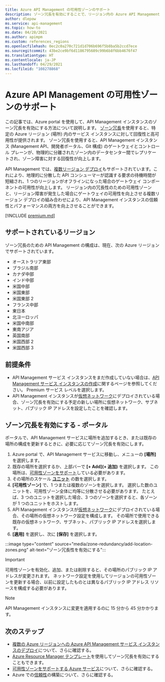 ```yaml
---
title: Azure API Management の可用性ゾーンのサポート
description: ゾーン冗長を有効にすることで、リージョン内の Azure API Management サービス インスタンスの回復性を向上させる方法について説明します。
author: dlepow
ms.service: api-management
ms.topic: how-to
ms.date: 04/28/2021
ms.author: apimpm
ms.custom: references_regions
ms.openlocfilehash: 0ec2c0a270c721d1d706b696f5b8ba5b2ccd7ece
ms.sourcegitcommit: 43be2ce9bf6d1186795609c99b6b8f6bb4676f47
ms.translationtype: HT
ms.contentlocale: ja-JP
ms.lasthandoff: 04/29/2021
ms.locfileid: "108278868"
---
```

# <a name="availability-zone-support-for-azure-api-management"></a>Azure API Management の可用性ゾーンのサポート 

この記事では、Azure portal を使用して、API Management インスタンスのゾーン冗長を有効にする方法について説明します。 [ゾーン冗長](../availability-zones/az-overview.md#availability-zones)を使用すると、特定の Azure リージョン (場所) 内のサービス インスタンスに対して回復性と高可用性が提供されます。 ゾーン冗長を使用すると、API Management インスタンス (Management API、開発者ポータル、Git 構成) のゲートウェイとコントロール プレーンが、物理的に分離されたゾーン内のデータセンター間でレプリケートされ、ゾーン障害に対する回復性が向上します。 

API Management では、[複数リージョン デプロイ](api-management-howto-deploy-multi-region.md)もサポートされています。これにより、地理的に分散した API コンシューマーが認識する要求の待機時間が短縮され、1 つのリージョンがオフラインになった場合のゲートウェイ コンポーネントの可用性が向上します。 リージョン内の冗長性のための可用性ゾーンと、リージョン障害が発生した場合にゲートウェイの可用性を向上させる複数リージョン デプロイの組み合わせにより、API Management インスタンスの信頼性とパフォーマンスの両方を向上させることができます。

[!INCLUDE [premium.md](../../includes/api-management-availability-premium.md)]

## <a name="supported-regions"></a>サポートされているリージョン

ゾーン冗長のための API Management の構成は、現在、次の Azure リージョンでサポートされています。

* オーストラリア東部
* ブラジル南部
* カナダ中部
* インド中部
* 米国中部
* 米国東部
* 米国東部 2
* フランス中部
* 東日本
* 北ヨーロッパ
* 米国中南部
* 東南アジア
* 英国南部
* 米国西部 2
* 米国西部 3

## <a name="prerequisites"></a>前提条件

* API Management サービス インスタンスをまだ作成していない場合は、[API Management サービス インスタンスの作成](get-started-create-service-instance.md)に関するページを参照してください。 Premium サービス レベルを選択します。
* API Management インスタンスが[仮想ネットワーク](api-management-using-with-vnet.md)にデプロイされている場合、ゾーン冗長を有効にする予定の新しい場所に仮想ネットワーク、サブネット、パブリック IP アドレスを設定したことを確認します。

## <a name="enable-zone-redundancy---portal"></a>ゾーン冗長を有効にする - ポータル

ポータルで、API Management サービスに場所を追加するとき、または既存の場所の構成を更新するときに、必要に応じてゾーン冗長を有効にします。

1. Azure portal で、API Management サービスに移動し、メニューの **[場所]** を選択します。
1. 既存の場所を選択するか、上部バーで **[+ Add]\(+ 追加\)** を選択します。 この場所は、[可用性ゾーンをサポート](#supported-regions)している必要があります。
1. その場所のスケール **[ユニット](upgrade-and-scale.md)** の数を選択します。
1. **[可用性ゾーン]** で、1 つまたは複数のゾーンを選択します。 選択した数のユニットを、可用性ゾーン全体に均等に分散させる必要があります。 たとえば、3 つのユニットを選択した場合、3 つのゾーンを選択すると、各ゾーンが 1 つのユニットをホストします。
1. API Management インスタンスが[仮想ネットワーク](api-management-using-with-vnet.md)にデプロイされている場合、その場所の仮想ネットワーク設定を構成します。 その場所で使用できる既存の仮想ネットワーク、サブネット、パブリック IP アドレスを選択します。
1. **[適用]** を選択し、次に **[保存]** を選択します。

:::image type="content" source="media/zone-redundancy/add-location-zones.png" alt-text="ゾーン冗長性を有効にする":::

> [!IMPORTANT]
> 可用性ゾーンを有効化、追加、または削除すると、その場所のパブリック IP アドレスが変更されます。 ネットワーク設定を使用してリージョンの可用性ゾーンを更新する場合、以前に設定したものとは異なるパブリック IP アドレス リソースを構成する必要があります。

> [!NOTE]
> API Management インスタンスに変更を適用するのに 15 分から 45 分かかります。

## <a name="next-steps"></a>次のステップ

* [複数の Azure リージョンへの Azure API Management サービス インスタンスのデプロイ](api-management-howto-deploy-multi-region.md)について、さらに確認する。
* [Azure Resource Manager テンプレート](https://github.com/Azure/azure-quickstart-templates/tree/master/101-api-management-simple-zones)を使用してゾーン冗長を有効にすることもできます。
* [可用性ゾーンをサポートする Azure サービス](../availability-zones/az-region.md)について、さらに確認する。
* Azure での[信頼性](/azure/architecture/framework/resiliency/overview)の構築について、さらに確認する。